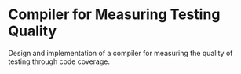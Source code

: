 # Compiler for Measuring Testing Quality
Design and implementation of a compiler for measuring the quality of testing through code coverage.
